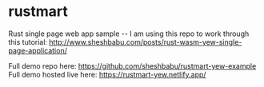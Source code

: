 # rustmart
Rust single page web app sample -- I am using this repo to work through this tutorial: http://www.sheshbabu.com/posts/rust-wasm-yew-single-page-application/

Full demo repo here: https://github.com/sheshbabu/rustmart-yew-example
Full demo hosted live here: https://rustmart-yew.netlify.app/
